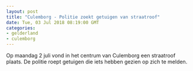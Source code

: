 ```yaml
---
layout: post
title: "Culemborg - Politie zoekt getuigen van straatroof"
date: Tue, 03 Jul 2018 08:19:00 GMT
categories: 
- gelderland 
- culemborg 
---
```


Op maandag 2 juli vond in het centrum van Culemborg een straatroof plaats. De politie roept getuigen die iets hebben gezien op zich te melden.
